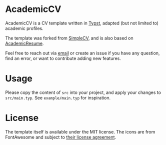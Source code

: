 # AcademicCV

AcademicCV is a CV template written in [Typst](https://typst.app/), adapted (but not limited to) academic profiles. 

The template was forked from [SimpleCV](https://github.com/LaurenzV/simplecv), and is also based on [AcademicResume](https://github.com/abrandenberger/academic-resume). 

Feel free to reach out via [email](mailto:jaime.redondo.yuste@gmail.com) or create an issue if you have any question, find an error, or want to contribute adding new features. 

# Usage

Please copy the content of `src` into your project, and apply your changes to `src/main.typ`. See `example/main.typ` for inspiration. 

# License
The template itself is available under the MIT license. The icons are 
from FontAwesome and subject to [their license agreement](https://github.com/FortAwesome/Font-Awesome/blob/6.x/LICENSE.txt).
